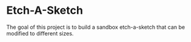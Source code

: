 # Etch-A-Sketch

The goal of this project is to build a sandbox etch-a-sketch that can be modified to different sizes.